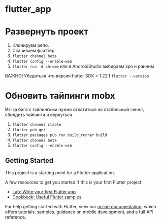 # flutter_app

# Развернуть проект

1. Клонируем репо.
2. Скачиваем флаттер.
3. ```flutter channel beta```
4. ```flutter config --enable-web```
5. ```flutter run -d chrome``` или в AndroidStudio выбираем хро и ранним

ВАЖНО! Убедиться что версия flutter SDK = 1.22.1 
```flutter --version```

# Обновить тайпинги mobx
Из-за бага c тайпингами нужно откатиться на стабильный ченел, сбилдить тайпинги и вернуться

1. ```flutter channel stable```
2. ```flutter pub get```
3. ```flutter packages pub run build_runner build```
4. ```flutter channel beta```
5. ```flutter config --enable-web```



## Getting Started

This project is a starting point for a Flutter application.

A few resources to get you started if this is your first Flutter project:

- [Lab: Write your first Flutter app](https://flutter.dev/docs/get-started/codelab)
- [Cookbook: Useful Flutter samples](https://flutter.dev/docs/cookbook)

For help getting started with Flutter, view our
[online documentation](https://flutter.dev/docs), which offers tutorials,
samples, guidance on mobile development, and a full API reference.
